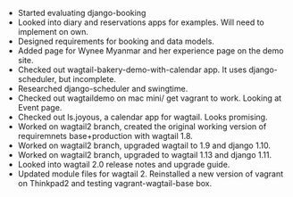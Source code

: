 - Started evaluating django-booking
- Looked into diary and reservations apps for examples. Will need to implement on own.
- Designed requirements for booking and data models.
- Added page for Wynee Myanmar and her experience page on the demo site.
- Checked out wagtail-bakery-demo-with-calendar app. It uses django-scheduler, but incomplete.
- Researched django-scheduler and swingtime.
- Checked out wagtaildemo on mac mini/ get vagrant to work. Looking at Event page.    
- Checked out ls.joyous, a calendar app for wagtail. Looks promising.
- Worked on wagtail2 branch, created the original working version of requiremnets base+production with wagtail 1.8.
- Worked on wagtail2 branch, upgraded wagtail to 1.9 and django 1.10.
- Worked on wagtail2 branch, upgraded to wagtail 1.13 and django 1.11.
- Looked into wagtail 2.0 release notes and upgrade guide.
- Updated module files for wagtail 2. Reinstalled a new version of vagrant on Thinkpad2 and testing vagrant-wagtail-base box.
